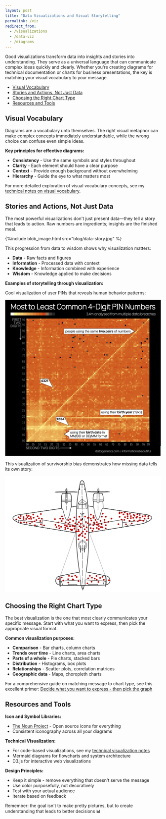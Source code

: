 ```yaml
---
layout: post
title: "Data Visualizations and Visual Storytelling"
permalink: /viz
redirect_from:
  - /visualizations
  - /data-viz
  - /diagrams
---
```


Good visualizations transform data into insights and stories into understanding. They serve as a universal language that can communicate complex ideas quickly and clearly. Whether you're creating diagrams for technical documentation or charts for business presentations, the key is matching your visual vocabulary to your message.

<!-- prettier-ignore-start -->
<!-- vim-markdown-toc-start -->

- [Visual Vocabulary](#visual-vocabulary)
- [Stories and Actions, Not Just Data](#stories-and-actions-not-just-data)
- [Choosing the Right Chart Type](#choosing-the-right-chart-type)
- [Resources and Tools](#resources-and-tools)

<!-- vim-markdown-toc-end -->
<!-- prettier-ignore-end -->

## Visual Vocabulary

Diagrams are a vocabulary unto themselves. The right visual metaphor can make complex concepts immediately understandable, while the wrong choice can confuse even simple ideas.

**Key principles for effective diagrams:**

- **Consistency** - Use the same symbols and styles throughout
- **Clarity** - Each element should have a clear purpose
- **Context** - Provide enough background without overwhelming
- **Hierarchy** - Guide the eye to what matters most

For more detailed exploration of visual vocabulary concepts, see my [technical notes on visual vocabulary](/td/visual-vocabulary).

## Stories and Actions, Not Just Data

The most powerful visualizations don't just present data—they tell a story that leads to action. Raw numbers are ingredients; insights are the finished meal.

{%include blob_image.html src="blog/data-story.jpg" %}

This progression from data to wisdom shows why visualization matters:

- **Data** - Raw facts and figures
- **Information** - Processed data with context
- **Knowledge** - Information combined with experience
- **Wisdom** - Knowledge applied to make decisions

**Examples of storytelling through visualization:**

Cool visualization of user PINs that reveals human behavior patterns:

![Heat map visualization showing the most to least common 4-digit PIN numbers from 3.4 million analyzed data breaches, with annotations highlighting patterns like people using birth years (19xx) and birth dates (MM/DD format), revealing predictable human behavior in password selection](https://raw.githubusercontent.com/idvorkin/ipaste/main/20250620_090408.webp)

This visualization of survivorship bias demonstrates how missing data tells its own story:

![Diagram of a World War II aircraft (likely a bomber) with red dots scattered across the wings and fuselage, illustrating survivorship bias - the dots represent bullet holes in planes that returned, while missing data from planes that didn't return tells the real story about where armor should be placed](https://raw.githubusercontent.com/idvorkin/ipaste/main/20250620_090627.webp)

## Choosing the Right Chart Type

The best visualization is the one that most clearly communicates your specific message. Start with what you want to express, then pick the appropriate visual format.

**Common visualization purposes:**

- **Comparison** - Bar charts, column charts
- **Trends over time** - Line charts, area charts
- **Parts of a whole** - Pie charts, stacked bars
- **Distribution** - Histograms, box plots
- **Relationships** - Scatter plots, correlation matrices
- **Geographic data** - Maps, choropleth charts

For a comprehensive guide on matching message to chart type, see this excellent primer: [Decide what you want to express - then pick the graph](https://towardsdatascience.com/5-quick-and-easy-data-visualizations-in-python-with-code-a2284bae952f)

## Resources and Tools

**Icon and Symbol Libraries:**

- [The Noun Project](http://thenounproject.com) - Open source icons for everything
- Consistent iconography across all your diagrams

**Technical Visualization:**

- For code-based visualizations, see my [technical visualization notes](/td/visual-vocabulary)
- Mermaid diagrams for flowcharts and system architecture
- D3.js for interactive web visualizations

**Design Principles:**

- Keep it simple - remove everything that doesn't serve the message
- Use color purposefully, not decoratively
- Test with your actual audience
- Iterate based on feedback

Remember: the goal isn't to make pretty pictures, but to create understanding that leads to better decisions 📊
